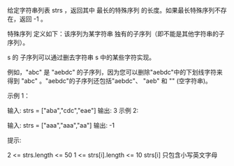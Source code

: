 给定字符串列表 strs ，返回其中 最长的特殊序列 的长度。如果最长特殊序列不存在，返回 -1 。

特殊序列 定义如下：该序列为某字符串 独有的子序列（即不能是其他字符串的子序列）。

 s 的 子序列可以通过删去字符串 s 中的某些字符实现。

例如，"abc" 是 "aebdc" 的子序列，因为您可以删除"aebdc"中的下划线字符来得到 "abc" 。"aebdc"的子序列还包括"aebdc"、 "aeb" 和 "" (空字符串)。
 

示例 1：

输入: strs = ["aba","cdc","eae"]
输出: 3
示例 2:

输入: strs = ["aaa","aaa","aa"]
输出: -1
 

提示:

2 <= strs.length <= 50
1 <= strs[i].length <= 10
strs[i] 只包含小写英文字母